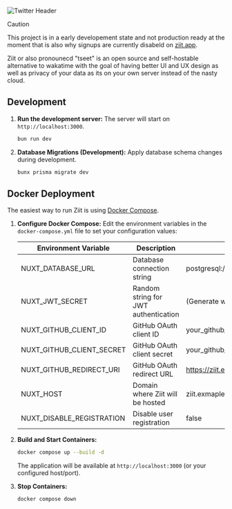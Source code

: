![Twitter Header](https://github.com/user-attachments/assets/bc6a1efd-2a7a-473a-8f09-ae75cafeba84)

> [!CAUTION]
> This project is in a early developement state and not production ready at the moment that is also why signups are currently disabeld on [ziit.app](https://ziit.app).

Ziit or also pronounecd "tseet" is an open source and self-hostable alternative to wakatime with the goal of having better UI and UX design as well as privacy of your data as its on your own server instead of the nasty cloud.

## Development

1. **Run the development server:**
   The server will start on `http://localhost:3000`.

   ```bash
   bun run dev
   ```

2. **Database Migrations (Development):**
   Apply database schema changes during development.

   ```bash
   bunx prisma migrate dev
   ```

## Docker Deployment

The easiest way to run Ziit is using [Docker Compose](https://github.com/0PandaDEV/Ziit/blob/main/docker-compose.yml).

1. **Configure Docker Compose:**
   Edit the environment variables in the `docker-compose.yml` file to set your configuration values:

   | Environment Variable      | Description                          | Example                                            |
   | ------------------------- | ------------------------------------ | -------------------------------------------------- |
   | NUXT_DATABASE_URL         | Database connection string           | postgresql://postgres:root@postgres:5432/ziit      |
   | NUXT_JWT_SECRET           | Random string for JWT authentication | (Generate with `openssl rand --hex 64`)            |
   | NUXT_GITHUB_CLIENT_ID     | GitHub OAuth client ID               | your_github_client_id                              |
   | NUXT_GITHUB_CLIENT_SECRET | GitHub OAuth client secret           | your_github_client_secret                          |
   | NUXT_GITHUB_REDIRECT_URI  | GitHub OAuth redirect URL            | https://ziit.exmaple.com/api/auth/github/callback  |
   | NUXT_HOST                 | Domain where Ziit will be hosted     | ziit.exmaple.com                                   |
   | NUXT_DISABLE_REGISTRATION | Disable user registration            | false                                              |

2. **Build and Start Containers:**

   ```bash
   docker compose up --build -d
   ```

   The application will be available at `http://localhost:3000` (or your configured host/port).

3. **Stop Containers:**

   ```bash
   docker compose down
   ```
